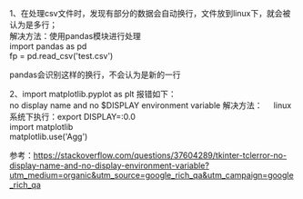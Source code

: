 1、在处理csv文件时，发现有部分的数据会自动换行，文件放到linux下，就会被认为是多行；  
解决方法：使用pandas模块进行处理  
import pandas as pd  
fp = pd.read_csv('test.csv')  

pandas会识别这样的换行，不会认为是新的一行  


2、import matplotlib.pyplot as plt 报错如下：  
no display name and no $DISPLAY environment variable
解决方法：    
linux系统下执行：export DISPLAY=:0.0  
import matplotlib  
matplotlib.use('Agg')  

参考：https://stackoverflow.com/questions/37604289/tkinter-tclerror-no-display-name-and-no-display-environment-variable?utm_medium=organic&utm_source=google_rich_qa&utm_campaign=google_rich_qa  





